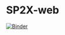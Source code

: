 # SP2X-web
[![Binder](https://mybinder.org/badge_logo.svg)](https://mybinder.org/v2/gh/jolnd/SP2X-web/HEAD)
